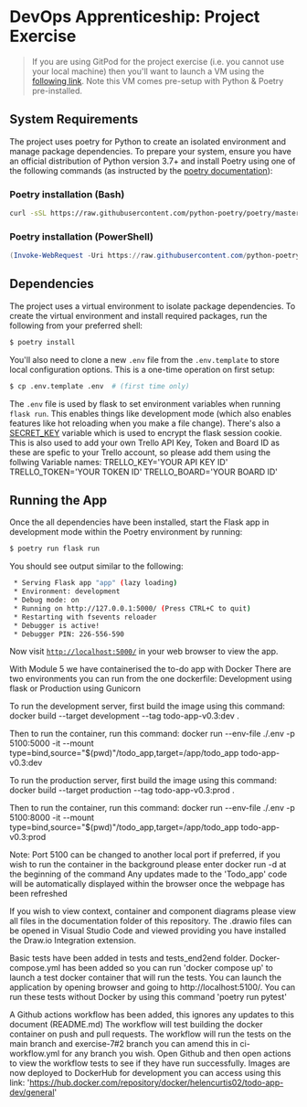 # DevOps Apprenticeship: Project Exercise

> If you are using GitPod for the project exercise (i.e. you cannot use your local machine) then you'll want to launch a VM using the [following link](https://gitpod.io/#https://github.com/CorndelWithSoftwire/DevOps-Course-Starter). Note this VM comes pre-setup with Python & Poetry pre-installed.

## System Requirements

The project uses poetry for Python to create an isolated environment and manage package dependencies. To prepare your system, ensure you have an official distribution of Python version 3.7+ and install Poetry using one of the following commands (as instructed by the [poetry documentation](https://python-poetry.org/docs/#system-requirements)):

### Poetry installation (Bash)

```bash
curl -sSL https://raw.githubusercontent.com/python-poetry/poetry/master/install-poetry.py | python -
```

### Poetry installation (PowerShell)

```powershell
(Invoke-WebRequest -Uri https://raw.githubusercontent.com/python-poetry/poetry/master/install-poetry.py -UseBasicParsing).Content | python -
```

## Dependencies

The project uses a virtual environment to isolate package dependencies. To create the virtual environment and install required packages, run the following from your preferred shell:

```bash
$ poetry install
```

You'll also need to clone a new `.env` file from the `.env.template` to store local configuration options. This is a one-time operation on first setup:

```bash
$ cp .env.template .env  # (first time only)
```

The `.env` file is used by flask to set environment variables when running `flask run`. This enables things like development mode (which also enables features like hot reloading when you make a file change). There's also a [SECRET_KEY](https://flask.palletsprojects.com/en/1.1.x/config/#SECRET_KEY) variable which is used to encrypt the flask session cookie.
This is also used to add your own Trello API Key, Token and Board ID as these are spefic to your Trello account, so please add them using the follwing Variable names:
TRELLO_KEY='YOUR API KEY ID'
TRELLO_TOKEN='YOUR TOKEN ID'
TRELLO_BOARD='YOUR BOARD ID' 

## Running the App

Once the all dependencies have been installed, start the Flask app in development mode within the Poetry environment by running:
```bash
$ poetry run flask run
```

You should see output similar to the following:
```bash
 * Serving Flask app "app" (lazy loading)
 * Environment: development
 * Debug mode: on
 * Running on http://127.0.0.1:5000/ (Press CTRL+C to quit)
 * Restarting with fsevents reloader
 * Debugger is active!
 * Debugger PIN: 226-556-590
```
Now visit [`http://localhost:5000/`](http://localhost:5000/) in your web browser to view the app.

With Module 5 we have containerised the to-do app with Docker
There are two environments you can run from the one dockerfile: Development using flask or Production using Gunicorn

To run the development server, first build the image using this command:
docker build --target development --tag todo-app-v0.3:dev .
  
Then to run the container, run this command:
docker run --env-file ./.env -p 5100:5000 -it --mount type=bind,source="$(pwd)"/todo_app,target=/app/todo_app todo-app-v0.3:dev

To run the production server, first build the image using this command:
docker build --target production --tag todo-app-v0.3:prod .

Then to run the container, run this command:
docker run --env-file ./.env -p 5100:8000 -it --mount type=bind,source="$(pwd)"/todo_app,target=/app/todo_app todo-app-v0.3:prod

Note: Port 5100 can be changed to another local port if preferred, if you wish to run the container in the background please enter docker run -d at the beginning of the command
Any updates made to the 'Todo_app' code will be automatically displayed within the browser once the webpage has been refreshed

If you wish to view context, container and component diagrams please view all files in the documentation folder of this repository. The .drawio files can be opened in Visual Studio Code and viewed providing you have installed the Draw.io Integration extension. 

Basic tests have been added in tests and tests_end2end folder. Docker-compose.yml has been added so you can run 'docker compose up' to launch a test docker container that will run the tests. You can launch the application by opening browser and going to http://localhost:5100/.
You can run these tests without Docker by using this command 'poetry run pytest'

A Github actions workflow has been added, this ignores any updates to this document (README.md)
The workflow will test building the docker container on push and pull requests. The workflow will run the tests on the main branch and exercise-7#2 branch you can amend this in ci-workflow.yml for any branch you wish.
Open Github and then open actions to view the workflow tests to see if they have run successfully.
Images are now deployed to DockerHub for development you can access using this link: 'https://hub.docker.com/repository/docker/helencurtis02/todo-app-dev/general'